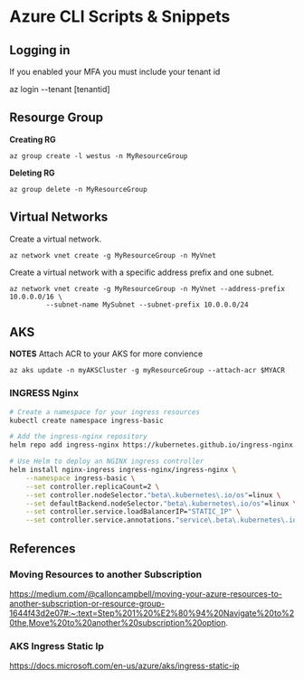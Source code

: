# Azure CLI Scripts & Snippets 

## Logging in

If you enabled your MFA you must include your tenant id

az login --tenant [tenantid]

## Resourge Group
**Creating RG**
```
az group create -l westus -n MyResourceGroup

```

**Deleting RG**
```
az group delete -n MyResourceGroup
```

## Virtual Networks

Create a virtual network.

```
az network vnet create -g MyResourceGroup -n MyVnet
```


Create a virtual network with a specific address prefix and one subnet.
```
az network vnet create -g MyResourceGroup -n MyVnet --address-prefix 10.0.0.0/16 \
         --subnet-name MySubnet --subnet-prefix 10.0.0.0/24
```
## AKS

**NOTES**
Attach ACR to your AKS for more convience

```
az aks update -n myAKSCluster -g myResourceGroup --attach-acr $MYACR
```
### INGRESS Nginx

```bash
# Create a namespace for your ingress resources
kubectl create namespace ingress-basic

# Add the ingress-nginx repository
helm repo add ingress-nginx https://kubernetes.github.io/ingress-nginx

# Use Helm to deploy an NGINX ingress controller
helm install nginx-ingress ingress-nginx/ingress-nginx \
    --namespace ingress-basic \
    --set controller.replicaCount=2 \
    --set controller.nodeSelector."beta\.kubernetes\.io/os"=linux \
    --set defaultBackend.nodeSelector."beta\.kubernetes\.io/os"=linux \
    --set controller.service.loadBalancerIP="STATIC_IP" \
    --set controller.service.annotations."service\.beta\.kubernetes\.io/azure-dns-label-name"="DNS_LABEL"
```

## References 

### Moving Resources to another Subscription

https://medium.com/@calloncampbell/moving-your-azure-resources-to-another-subscription-or-resource-group-1644f43d2e07#:~:text=Step%201%20%E2%80%94%20Navigate%20to%20the,Move%20to%20another%20subscription%20option.

### AKS Ingress Static Ip

https://docs.microsoft.com/en-us/azure/aks/ingress-static-ip